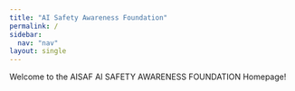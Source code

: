```yaml
---
title: "AI Safety Awareness Foundation"
permalink: /
sidebar:
  nav: "nav"
layout: single
---
```

Welcome to the AISAF AI SAFETY AWARENESS FOUNDATION Homepage! 
